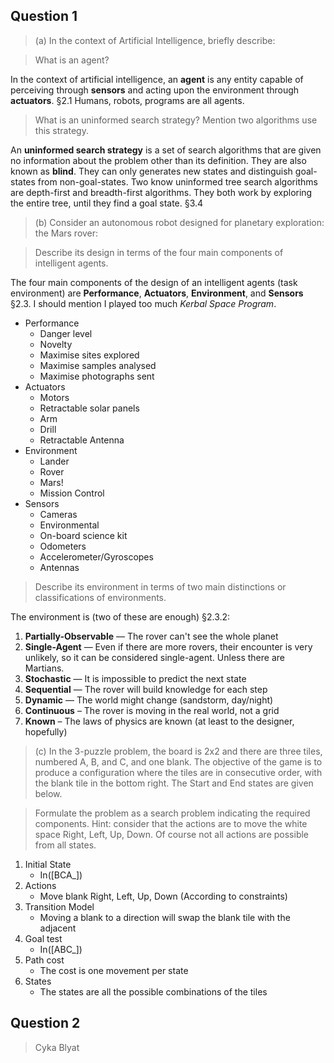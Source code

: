 Question 1
---------------

> (a) In the context of Artificial Intelligence, briefly describe:

> What is an agent?

In the context of artificial intelligence, an **agent** is any entity capable of perceiving through **sensors** and acting upon the environment through **actuators**. §2.1 Humans, robots, programs are all agents.

> What is an uninformed search strategy? Mention two algorithms  use this strategy.

An **uninformed search strategy** is a set of search algorithms that are given no information about the problem other than its definition. They are also known as **blind**. They can only generates new states and distinguish goal-states from non-goal-states. Two know uninformed tree search algorithms are depth-first and breadth-first algorithms. They both work by exploring the entire tree, until they find a goal state. §3.4

> (b) Consider an autonomous robot designed for planetary exploration: the Mars rover:

> Describe its design in terms of the four main components of intelligent agents.

The four main components of the design of an intelligent agents (task environment) are **Performance**, **Actuators**, **Environment**, and **Sensors** §2.3. I should mention I played too much _Kerbal Space Program_.
- Performance
    - Danger level
    - Novelty
    - Maximise sites explored
    - Maximise samples analysed
    - Maximise photographs sent
- Actuators
    - Motors
    - Retractable solar panels
    - Arm
    - Drill
    - Retractable Antenna
- Environment
    - Lander
    - Rover
    - Mars!
    - Mission Control
- Sensors
    - Cameras
    - Environmental
    - On-board science kit
    - Odometers
    - Accelerometer/Gyroscopes
    - Antennas

>    Describe its environment in terms of two main distinctions or classifications of environments.

The environment is (two of these are enough) §2.3.2:
1. **Partially-Observable** — The rover can't see the whole planet
2. **Single-Agent** — Even if there are more rovers, their encounter is very unlikely, so it can be considered single-agent. Unless there are Martians.
3. **Stochastic** — It is impossible to predict the next state
4. **Sequential** — The rover will build knowledge for each step
5. **Dynamic** — The world might change (sandstorm, day/night)
6. **Continuous** – The rover is moving in the real world, not a grid
7. **Known** – The laws of physics are known (at least to the designer, hopefully)

> (c) In the 3-puzzle problem, the board is 2x2 and there are three tiles,
numbered A, B, and C, and one blank. The objective of the game is to
produce a configuration where the tiles are in consecutive order, with the
blank tile in the bottom right. The Start and End states are given below.

> Formulate the problem as a search problem indicating the required
components. Hint: consider that the actions are to move the white
space Right, Left, Up, Down. Of course not all actions are possible
from all states.

1. Initial State
    - In([BCA_])
2. Actions
    - Move blank Right, Left, Up, Down (According to constraints)
3. Transition Model
    - Moving a blank to a direction will swap the blank tile with the adjacent
4. Goal test
    - In([ABC_]) 
5. Path cost
    - The cost is one movement per state
6. States
    - The states are all the possible combinations of the tiles 

Question 2
-----------------

> Cyka Blyat